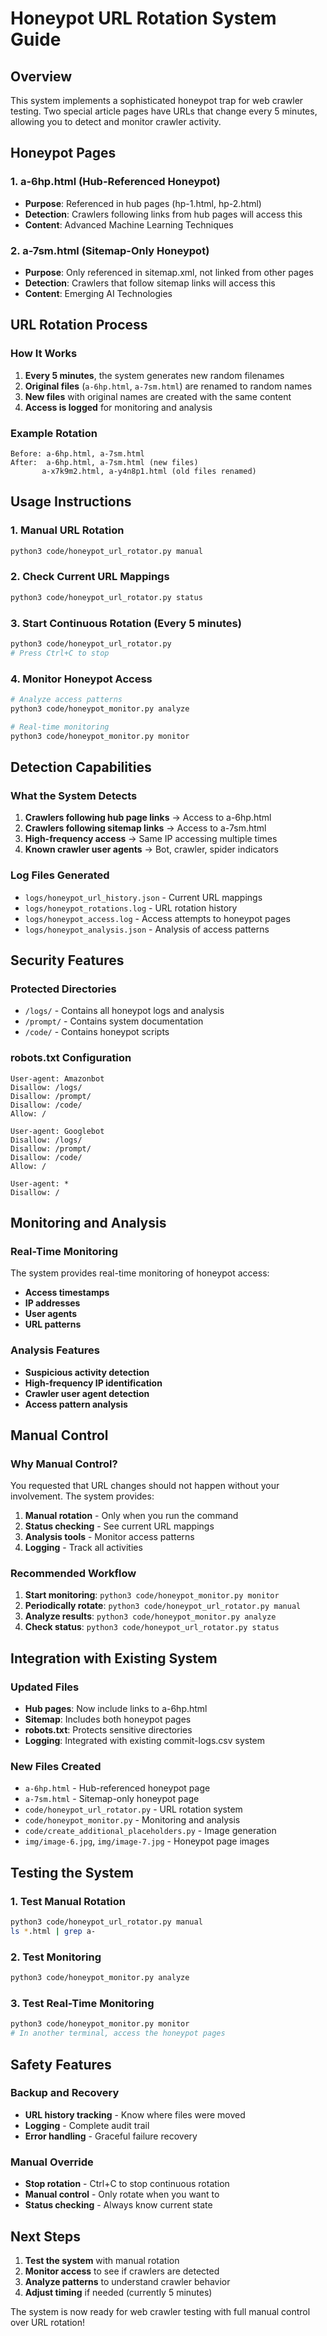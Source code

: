 # Honeypot URL Rotation System Guide

## Overview

This system implements a sophisticated honeypot trap for web crawler testing. Two special article pages have URLs that change every 5 minutes, allowing you to detect and monitor crawler activity.

## Honeypot Pages

### 1. **a-6hp.html** (Hub-Referenced Honeypot)
- **Purpose**: Referenced in hub pages (hp-1.html, hp-2.html)
- **Detection**: Crawlers following links from hub pages will access this
- **Content**: Advanced Machine Learning Techniques

### 2. **a-7sm.html** (Sitemap-Only Honeypot)
- **Purpose**: Only referenced in sitemap.xml, not linked from other pages
- **Detection**: Crawlers that follow sitemap links will access this
- **Content**: Emerging AI Technologies

## URL Rotation Process

### How It Works
1. **Every 5 minutes**, the system generates new random filenames
2. **Original files** (`a-6hp.html`, `a-7sm.html`) are renamed to random names
3. **New files** with original names are created with the same content
4. **Access is logged** for monitoring and analysis

### Example Rotation
```
Before: a-6hp.html, a-7sm.html
After:  a-6hp.html, a-7sm.html (new files)
       a-x7k9m2.html, a-y4n8p1.html (old files renamed)
```

## Usage Instructions

### 1. Manual URL Rotation
```bash
python3 code/honeypot_url_rotator.py manual
```

### 2. Check Current URL Mappings
```bash
python3 code/honeypot_url_rotator.py status
```

### 3. Start Continuous Rotation (Every 5 minutes)
```bash
python3 code/honeypot_url_rotator.py
# Press Ctrl+C to stop
```

### 4. Monitor Honeypot Access
```bash
# Analyze access patterns
python3 code/honeypot_monitor.py analyze

# Real-time monitoring
python3 code/honeypot_monitor.py monitor
```

## Detection Capabilities

### What the System Detects
1. **Crawlers following hub page links** → Access to a-6hp.html
2. **Crawlers following sitemap links** → Access to a-7sm.html
3. **High-frequency access** → Same IP accessing multiple times
4. **Known crawler user agents** → Bot, crawler, spider indicators

### Log Files Generated
- `logs/honeypot_url_history.json` - Current URL mappings
- `logs/honeypot_rotations.log` - URL rotation history
- `logs/honeypot_access.log` - Access attempts to honeypot pages
- `logs/honeypot_analysis.json` - Analysis of access patterns

## Security Features

### Protected Directories
- `/logs/` - Contains all honeypot logs and analysis
- `/prompt/` - Contains system documentation
- `/code/` - Contains honeypot scripts

### robots.txt Configuration
```
User-agent: Amazonbot
Disallow: /logs/
Disallow: /prompt/
Disallow: /code/
Allow: /

User-agent: Googlebot
Disallow: /logs/
Disallow: /prompt/
Disallow: /code/
Allow: /

User-agent: *
Disallow: /
```

## Monitoring and Analysis

### Real-Time Monitoring
The system provides real-time monitoring of honeypot access:
- **Access timestamps**
- **IP addresses**
- **User agents**
- **URL patterns**

### Analysis Features
- **Suspicious activity detection**
- **High-frequency IP identification**
- **Crawler user agent detection**
- **Access pattern analysis**

## Manual Control

### Why Manual Control?
You requested that URL changes should not happen without your involvement. The system provides:

1. **Manual rotation** - Only when you run the command
2. **Status checking** - See current URL mappings
3. **Analysis tools** - Monitor access patterns
4. **Logging** - Track all activities

### Recommended Workflow
1. **Start monitoring**: `python3 code/honeypot_monitor.py monitor`
2. **Periodically rotate**: `python3 code/honeypot_url_rotator.py manual`
3. **Analyze results**: `python3 code/honeypot_monitor.py analyze`
4. **Check status**: `python3 code/honeypot_url_rotator.py status`

## Integration with Existing System

### Updated Files
- **Hub pages**: Now include links to a-6hp.html
- **Sitemap**: Includes both honeypot pages
- **robots.txt**: Protects sensitive directories
- **Logging**: Integrated with existing commit-logs.csv system

### New Files Created
- `a-6hp.html` - Hub-referenced honeypot page
- `a-7sm.html` - Sitemap-only honeypot page
- `code/honeypot_url_rotator.py` - URL rotation system
- `code/honeypot_monitor.py` - Monitoring and analysis
- `code/create_additional_placeholders.py` - Image generation
- `img/image-6.jpg`, `img/image-7.jpg` - Honeypot page images

## Testing the System

### 1. Test Manual Rotation
```bash
python3 code/honeypot_url_rotator.py manual
ls *.html | grep a-
```

### 2. Test Monitoring
```bash
python3 code/honeypot_monitor.py analyze
```

### 3. Test Real-Time Monitoring
```bash
python3 code/honeypot_monitor.py monitor
# In another terminal, access the honeypot pages
```

## Safety Features

### Backup and Recovery
- **URL history tracking** - Know where files were moved
- **Logging** - Complete audit trail
- **Error handling** - Graceful failure recovery

### Manual Override
- **Stop rotation** - Ctrl+C to stop continuous rotation
- **Manual control** - Only rotate when you want to
- **Status checking** - Always know current state

## Next Steps

1. **Test the system** with manual rotation
2. **Monitor access** to see if crawlers are detected
3. **Analyze patterns** to understand crawler behavior
4. **Adjust timing** if needed (currently 5 minutes)

The system is now ready for web crawler testing with full manual control over URL rotation! 